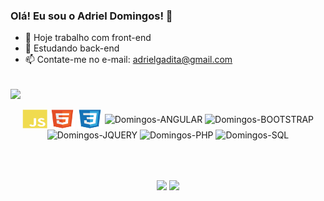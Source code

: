 ### Olá! Eu sou o Adriel Domingos! 👋


- 🔭 Hoje trabalho com front-end
- 🌱 Estudando back-end
- 📫 Contate-me no e-mail: adrielgadita@gmail.com

<br>


<a href="https://github.com/anuraghazra/github-readme-stats">
  
</a>
<a href="https://github.com/anuraghazra/convoychat">
  <img align="center" src="https://github-readme-stats.vercel.app/api/pin/?username=anuraghazra&repo=convoychat" />
</a>

<br>

<div style="display: inline_block" align="center"><br>
  <img align="center" alt="Domingos-Js" height="30" width="40" src="https://raw.githubusercontent.com/devicons/devicon/master/icons/javascript/javascript-plain.svg">
  <img align="center" alt="Domingos-HTML" height="30" width="40" src="https://raw.githubusercontent.com/devicons/devicon/master/icons/html5/html5-original.svg">
  <img align="center" alt="Domingos-CSS" height="30" width="40" src="https://raw.githubusercontent.com/devicons/devicon/master/icons/css3/css3-original.svg">
  <img align="center" alt="Domingos-ANGULAR" height="30" width="40" src="https://cdn.jsdelivr.net/gh/devicons/devicon/icons/angularjs/angularjs-original.svg">
  <img align="center" alt="Domingos-BOOTSTRAP" height="30" width="40" src="https://cdn.jsdelivr.net/gh/devicons/devicon/icons/bootstrap/bootstrap-original.svg">
  <img align="center" alt="Domingos-JQUERY" height="30" width="40" src="https://cdn.jsdelivr.net/gh/devicons/devicon/icons/jquery/jquery-original.svg">
  <img align="center" alt="Domingos-PHP" height="50" width="40" src="https://cdn.jsdelivr.net/gh/devicons/devicon/icons/php/php-original.svg">
  <img align="center" alt="Domingos-SQL" height="30" width="40" src="https://cdn.jsdelivr.net/gh/devicons/devicon/icons/mysql/mysql-original.svg">           
            
 <br>
 
 ##
 
 <br>
 
 <div> 
 
  <br>
  <a href="https://www.linkedin.com/in/adriel-augusto-domingos-awawdeh-55421b1b9/"><img src="https://img.shields.io/badge/-LinkedIn-%230077B5?style=for-the-badge&logo=linkedin&logoColor=white" target="_blank"></a>
  <a href = "mailto:adrielgadita@gmail.com"><img src="https://img.shields.io/badge/-Gmail-%23333?style=for-the-badge&logo=gmail&logoColor=white" target="_blank"></a>
   
 
</div>

 <br>
 
 ##
